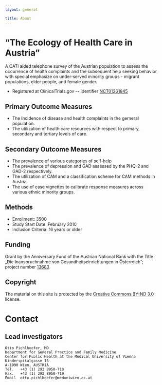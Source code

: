 ```yaml
---
layout: general

title: About
---
```


“The Ecology of Health Care in Austria”
========================================
A CATI aided telephone survey of the Austrian population to assess the occurrence of health complaints and the subsequent help seeking behavior with special emphasize on under-served minority groups - migrant populations, elder people, and female gender. 

- Registered at ClinicalTrials.gov -- Identifier [NCT01261845][]

[NCT01261845]: http://clinicaltrials.gov/show/NCT01261845


Primary Outcome Measures
-------------------------
- The Incidence of disease and health complaints in the gerneral population.
- The utilization of health care resources with respect to primary, secondary and tertiary levels of care.

Secondary Outcome Measures
---------------------------
- The prevalence of various categories of self-help
- The prevalence of depression and GAD assessed by the PHQ-2 and GAD-2 respectively.
- The utilization of CAM and a classification scheme for CAM methods in Austria.
- The use of case vignettes to calibrate response measures across various ethnic minority groups.

Methods
-------
- Enrollment:	3500
- Study Start Date:	February 2010
- Inclusion Criteria: 16 years or older

Funding
-------
Grant by the Anniversary Fund of the Austrian National Bank with the Title „Die Inanspruchnahme von Gesundheitseinrichtungen in Österreich”; project number [13683][].

[13683]: http://www.oenb.at/jublfonds/jublfonds/projectsearch?id=5106&action=detailview&origin=resultlist

Copyright
---------
The material on this site is protected by the [Creative Commons BY-ND 3.0](http://creativecommons.org/licenses/by-nd/3.0/) license.

Contact
=======

Lead investigators
------------------

    Otto Pichlhoefer, MD
    Department for General Practice and Family Medicine
    Center for Public Health at the Medical University of Vienna
    Kinderspitalgasse 15
    A-1090 Wien, AUSTRIA
    Tel.   +43 (1) 292 8950-710
    Fax.   +43 (1) 292 8950-719
    Email  otto.pichlhoefer@meduniwien.ac.at

